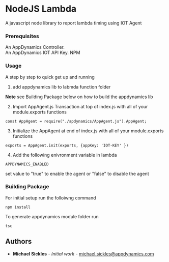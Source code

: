 # NodeJS Lambda

A javascript node library to report lambda timing using IOT Agent


### Prerequisites

An AppDynamics Controller.  
An AppDynamics IOT API Key.
NPM

### Usage 

A step by step to quick get up and running 

1. add appdynamics lib to labmda function folder

**Note** see Building Package below on how to build the appdynamics lib

2. Import AppAgent.js Transaction at top of index.js with all of your module.exports functions 

```
const AppAgent = require("./apdynamics/AppAgent.js").AppAgent;
```

3.  Initialize the AppAgent at end of index.js with all of your module.exports functions
```
exports = AppAgent.init(exports, {appKey: 'IOT-KEY' })
```
4.  Add the following enivronment variable in lambda

```
APPDYNAMICS_ENABLED
```

set value to "true" to enable the agent or "false" to disable the agent

### Building Package

For initial setup run the folloiwng command
```
npm install
```


To generate appdynamics module folder run 
```
tsc
```
## Authors

* **Michael Sickles** - *Initial work* - michael.sickles@appdynamics.com
